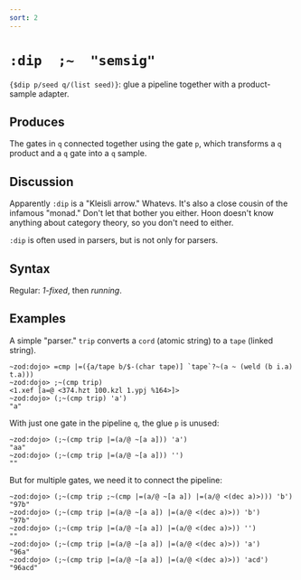 ```yaml
---
sort: 2
---
```


# `:dip  ;~  "semsig"`

`{$dip p/seed q/(list seed)}`: glue a pipeline together with a 
product-sample adapter.

## Produces

The gates in `q` connected together using the gate `p`, which 
transforms a `q` product and a `q` gate into a `q` sample.

## Discussion

Apparently `:dip` is a "Kleisli arrow."  Whatevs.  It's also 
a close cousin of the infamous "monad."  Don't let that bother
you either.  Hoon doesn't know anything about category theory,
so you don't need to either.

`:dip` is often used in parsers, but is not only for parsers.

## Syntax

Regular: *1-fixed*, then *running*.

## Examples

A simple "parser."  `trip` converts a `cord` (atomic string) to
a `tape` (linked string).

```
~zod:dojo> =cmp |=({a/tape b/$-(char tape)] `tape`?~(a ~ (weld (b i.a) t.a)))
~zod:dojo> ;~(cmp trip)
<1.xef [a=@ <374.hzt 100.kzl 1.ypj %164>]>
~zod:dojo> (;~(cmp trip) 'a')
"a"
```

With just one gate in the pipeline `q`, the glue `p` is unused:

```
~zod:dojo> (;~(cmp trip |=(a/@ ~[a a])) 'a')
"aa"
~zod:dojo> (;~(cmp trip |=(a/@ ~[a a])) '')
""
```

But for multiple gates, we need it to connect the pipeline:

```
~zod:dojo> (;~(cmp trip ;~(cmp |=(a/@ ~[a a]) |=(a/@ <(dec a)>))) 'b')
"97b"
~zod:dojo> (;~(cmp trip |=(a/@ ~[a a]) |=(a/@ <(dec a)>)) 'b')
"97b"
~zod:dojo> (;~(cmp trip |=(a/@ ~[a a]) |=(a/@ <(dec a)>)) '')
""
~zod:dojo> (;~(cmp trip |=(a/@ ~[a a]) |=(a/@ <(dec a)>)) 'a')
"96a"
~zod:dojo> (;~(cmp trip |=(a/@ ~[a a]) |=(a/@ <(dec a)>)) 'acd')
"96acd"
```
